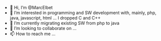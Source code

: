 - 👋 Hi, I’m @MarcElbet
- 👀 I’m interested in programming and SW development with, mainly, php, java, javascript, html ... I dropped C and C++
- 🌱 I’m currently migrating existing SW from php to java
- 💞️ I’m looking to collaborate on ...
- 📫 How to reach me ...

<!---
MarcElbet/MarcElbet is a ✨ special ✨ repository because its `README.md` (this file) appears on your GitHub profile.
You can click the Preview link to take a look at your changes.
--->
